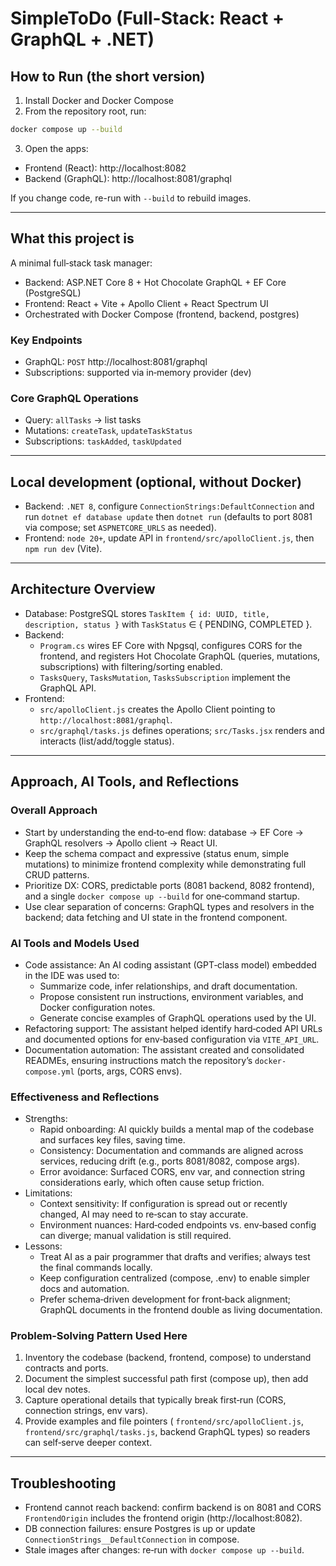 # SimpleToDo (Full-Stack: React + GraphQL + .NET)

## How to Run (the short version)
1) Install Docker and Docker Compose
2) From the repository root, run:
```bash
docker compose up --build
```
3) Open the apps:
- Frontend (React): http://localhost:8082
- Backend (GraphQL): http://localhost:8081/graphql

If you change code, re-run with `--build` to rebuild images.

---

## What this project is
A minimal full‑stack task manager:
- Backend: ASP.NET Core 8 + Hot Chocolate GraphQL + EF Core (PostgreSQL)
- Frontend: React + Vite + Apollo Client + React Spectrum UI
- Orchestrated with Docker Compose (frontend, backend, postgres)

### Key Endpoints
- GraphQL: `POST` http://localhost:8081/graphql
- Subscriptions: supported via in‑memory provider (dev)

### Core GraphQL Operations
- Query: `allTasks` → list tasks
- Mutations: `createTask`, `updateTaskStatus`
- Subscriptions: `taskAdded`, `taskUpdated`

---

## Local development (optional, without Docker)
- Backend: `.NET 8`, configure `ConnectionStrings:DefaultConnection` and run `dotnet ef database update` then `dotnet run` (defaults to port 8081 via compose; set `ASPNETCORE_URLS` as needed).
- Frontend: `node 20+`, update API in `frontend/src/apolloClient.js`, then `npm run dev` (Vite).

---

## Architecture Overview
- Database: PostgreSQL stores `TaskItem { id: UUID, title, description, status }` with `TaskStatus` ∈ { PENDING, COMPLETED }.
- Backend:
  - `Program.cs` wires EF Core with Npgsql, configures CORS for the frontend, and registers Hot Chocolate GraphQL (queries, mutations, subscriptions) with filtering/sorting enabled.
  - `TasksQuery`, `TasksMutation`, `TasksSubscription` implement the GraphQL API.
- Frontend:
  - `src/apolloClient.js` creates the Apollo Client pointing to `http://localhost:8081/graphql`.
  - `src/graphql/tasks.js` defines operations; `src/Tasks.jsx` renders and interacts (list/add/toggle status).

---

## Approach, AI Tools, and Reflections

### Overall Approach
- Start by understanding the end‑to‑end flow: database → EF Core → GraphQL resolvers → Apollo client → React UI.
- Keep the schema compact and expressive (status enum, simple mutations) to minimize frontend complexity while demonstrating full CRUD patterns.
- Prioritize DX: CORS, predictable ports (8081 backend, 8082 frontend), and a single `docker compose up --build` for one‑command startup.
- Use clear separation of concerns: GraphQL types and resolvers in the backend; data fetching and UI state in the frontend component.

### AI Tools and Models Used
- Code assistance: An AI coding assistant (GPT‑class model) embedded in the IDE was used to:
  - Summarize code, infer relationships, and draft documentation.
  - Propose consistent run instructions, environment variables, and Docker configuration notes.
  - Generate concise examples of GraphQL operations used by the UI.
- Refactoring support: The assistant helped identify hard‑coded API URLs and documented options for env‑based configuration via `VITE_API_URL`.
- Documentation automation: The assistant created and consolidated READMEs, ensuring instructions match the repository’s `docker-compose.yml` (ports, args, CORS envs).

### Effectiveness and Reflections
- Strengths:
  - Rapid onboarding: AI quickly builds a mental map of the codebase and surfaces key files, saving time.
  - Consistency: Documentation and commands are aligned across services, reducing drift (e.g., ports 8081/8082, compose args).
  - Error avoidance: Surfaced CORS, env var, and connection string considerations early, which often cause setup friction.
- Limitations:
  - Context sensitivity: If configuration is spread out or recently changed, AI may need to re‑scan to stay accurate.
  - Environment nuances: Hard‑coded endpoints vs. env‑based config can diverge; manual validation is still required.
- Lessons:
  - Treat AI as a pair programmer that drafts and verifies; always test the final commands locally.
  - Keep configuration centralized (compose, .env) to enable simpler docs and automation.
  - Prefer schema‑driven development for front‑back alignment; GraphQL documents in the frontend double as living documentation.

### Problem‑Solving Pattern Used Here
1) Inventory the codebase (backend, frontend, compose) to understand contracts and ports.
2) Document the simplest successful path first (compose up), then add local dev notes.
3) Capture operational details that typically break first‑run (CORS, connection strings, env vars).
4) Provide examples and file pointers (
   `frontend/src/apolloClient.js`, `frontend/src/graphql/tasks.js`, backend GraphQL types) so readers can self‑serve deeper context.

---

## Troubleshooting
- Frontend cannot reach backend: confirm backend is on 8081 and CORS `FrontendOrigin` includes the frontend origin (http://localhost:8082).
- DB connection failures: ensure Postgres is up or update `ConnectionStrings__DefaultConnection` in compose.
- Stale images after changes: re‑run with `docker compose up --build`.
